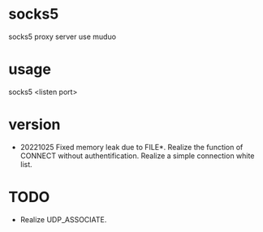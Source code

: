 # socks5
socks5 proxy server use muduo
# usage
socks5 \<listen port\>
# version
- 20221025
  Fixed memory leak due to FILE*.
  Realize the function of CONNECT without authentification.
  Realize a simple connection white list.
# TODO
- Realize UDP_ASSOCIATE.
